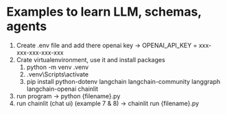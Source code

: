 # Examples to learn LLM, schemas, agents

1. Create .env file and add there openai key
   -> OPENAI_API_KEY = xxx-xxx-xxx-xxx-xxx
2. Crate virtualenvironment, use it and install packages
   1. python -m venv .venv
   2. .venv\Scripts\activate
   3. pip install python-dotenv langchain langchain-community langgraph langchain-openai chainlit
3. run program
   ->  python {filename}.py
4. run chainlit (chat ui) (example 7 & 8)
   -> chainlit run {filename}.py
